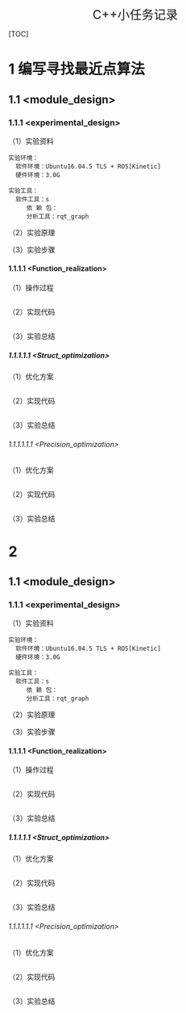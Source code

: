 <font size = 5><center>C++小任务记录</center></font>

[TOC]

# 1 编写寻找最近点算法
## 1.1 <module_design>
### 1.1.1 <experimental_design>
（1）实验资料
```
实验环境：
  软件环境：Ubuntu16.04.5 TLS + ROS[Kinetic]
  硬件环境：3.0G

实验工具：
  软件工具：s
     依 赖 包：
     分析工具：rqt_graph
```
（2）实验原理

（3）实验步骤

#### 1.1.1.1 <Function_realization>
（1）操作过程
```
```
（2）实现代码
```ruby{.line-numbers}
```
（3）实验总结


##### 1.1.1.1.1 <Struct_optimization>
（1）优化方案
```
```
（2）实现代码
```ruby{.line-numbers}
```
（3）实验总结

###### 1.1.1.1.1.1 <Precision_optimization>
（1）优化方案
```
```
（2）实现代码
```ruby{.line-numbers}
```
（3）实验总结

# 2 
## 1.1 <module_design>
### 1.1.1 <experimental_design>
（1）实验资料
```
实验环境：
  软件环境：Ubuntu16.04.5 TLS + ROS[Kinetic]
  硬件环境：3.0G

实验工具：
  软件工具：s
     依 赖 包：
     分析工具：rqt_graph
```
（2）实验原理

（3）实验步骤

#### 1.1.1.1 <Function_realization>
（1）操作过程
```
```
（2）实现代码
```ruby{.line-numbers}
```
（3）实验总结


##### 1.1.1.1.1 <Struct_optimization>
（1）优化方案
```
```
（2）实现代码
```ruby{.line-numbers}
```
（3）实验总结

###### 1.1.1.1.1.1 <Precision_optimization>
（1）优化方案
```
```
（2）实现代码
```ruby{.line-numbers}
```
（3）实验总结

